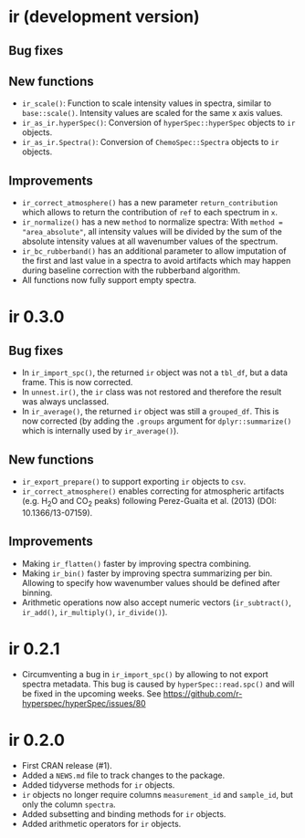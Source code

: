 # ir (development version)

## Bug fixes

## New functions

* `ir_scale()`: Function to scale intensity values in spectra, similar to `base::scale()`. Intensity values are scaled for the same x axis values.
* `ir_as_ir.hyperSpec()`: Conversion of `hyperSpec::hyperSpec` objects to `ir` objects. 
* `ir_as_ir.Spectra()`: Conversion of `ChemoSpec::Spectra` objects to `ir` objects.

## Improvements

* `ir_correct_atmosphere()` has a new parameter `return_contribution` which allows to return the contribution of `ref` to each spectrum in `x`.
* `ir_normalize()` has a new `method` to normalize spectra: With `method = "area_absolute"`, all intensity values will be divided by the sum of the absolute intensity values at all wavenumber values of the spectrum.
* `ir_bc_rubberband()` has an additional parameter to allow imputation of the first and last value in a spectra to avoid artifacts which may happen during baseline correction with the rubberband algorithm.
* All functions now fully support empty spectra.

# ir 0.3.0

## Bug fixes

* In `ir_import_spc()`, the returned `ir` object was not a `tbl_df`, but a data frame. This is now corrected.
* In `unnest.ir()`, the `ir` class was not restored and therefore the result was always unclassed.
* In `ir_average()`, the returned `ir` object was still a `grouped_df`. This is now corrected (by adding the `.groups` argument for `dplyr::summarize()` which is internally used by `ir_average()`).

## New functions

* `ir_export_prepare()` to support exporting `ir` objects to `csv`.
* `ir_correct_atmosphere()` enables correcting for atmospheric artifacts (e.g. H$_2$O and CO$_2$ peaks) following Perez-Guaita et al. (2013) (DOI: 10.1366/13-07159).  

## Improvements

* Making `ir_flatten()` faster by improving spectra combining.
* Making `ir_bin()` faster by improving spectra summarizing per bin. Allowing to specify how wavenumber values should be defined after binning. 
* Arithmetic operations now also accept numeric vectors (`ir_subtract()`, `ir_add()`, `ir_multiply()`, `ir_divide()`).

# ir 0.2.1

* Circumventing a bug in `ir_import_spc()` by allowing to not export spectra metadata. This bug is caused by `hyperSpec::read.spc()` and will be fixed in the upcoming weeks. See https://github.com/r-hyperspec/hyperSpec/issues/80


# ir 0.2.0

* First CRAN release (#1).
* Added a `NEWS.md` file to track changes to the package.
* Added tidyverse methods for `ir` objects.
* `ir` objects no longer require columns `measurement_id` and `sample_id`, but only the column `spectra`.
* Added subsetting and binding methods for `ir` objects.
* Added arithmetic operators for `ir` objects.
